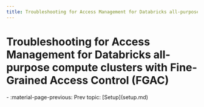```yaml
---
title: Troubleshooting for Access Management for Databricks all-purpose compute clusters with Fine-Grained Access Control (FGAC)
---
```


# Troubleshooting for Access Management for Databricks all-purpose compute clusters with Fine-Grained Access Control (FGAC)

<div class="grid cards" markdown>
-   :material-page-previous: Prev topic: [Setup](setup.md)
</div>
